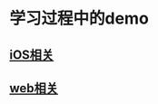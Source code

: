 # 学习过程中的demo

## [iOS相关](https://github.com/sdlbp/explore/tree/master/iOS)

## [web相关](https://github.com/sdlbp/explore/tree/master/web)

